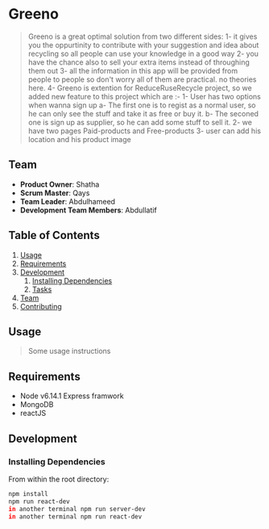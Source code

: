 
# Greeno
>  Greeno is a great optimal solution from two different sides:
1- it gives you the oppurtinity to contribute with your suggestion and idea about recycling so all people can use your knowledge in a good way 
2- you have the chance also to sell your extra items instead of throughing them out 
3- all the information in this app will be provided from people to people so don't worry all of them are practical. no theories here.
4- Greeno is extention for ReduceRuseRecycle project, so we added new feature to this project which are :-
  1- User has two options when wanna sign up 
    a- The first one is to regist as a normal user, so he can only see the stuff and take it as free or buy it.
    b- The seconed one is sign up as supplier, so he can add some stuff to sell it.
  2- we have two pages Paid-products and Free-products
  3- user can add his location and his product image  

## Team

  - __Product Owner__: Shatha
  - __Scrum Master__: Qays	
  - __Team Leader__: Abdulhameed 
  - __Development Team Members__: Abdullatif 


## Table of Contents

1. [Usage](#Usage)
1. [Requirements](#requirements)
1. [Development](#development)
    1. [Installing Dependencies](#installing-dependencies)
    1. [Tasks](#tasks)
1. [Team](#team)
1. [Contributing](#contributing)

## Usage

> Some usage instructions

## Requirements

- Node v6.14.1
  Express framwork
- MongoDB 
- reactJS 

## Development

### Installing Dependencies

From within the root directory:

```sh
npm install
npm run react-dev
in another terminal npm run server-dev
in another terminal npm run react-dev 
```

